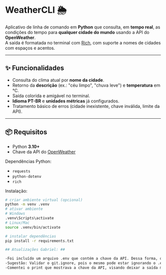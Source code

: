 # WeatherCLI 🌦️

Aplicativo de linha de comando em **Python** que consulta, em **tempo real**, as condições do tempo para **qualquer cidade do mundo** usando a API do **OpenWeather**.  
A saída é formatada no terminal com [Rich](https://github.com/Textualize/rich), com suporte a nomes de cidades com espaços e acentos.

---

## ✨ Funcionalidades

- Consulta do clima atual por **nome da cidade**.
- Retorno da **descrição** (ex.: "céu limpo", "chuva leve") e **temperatura** em °C.
- Saída colorida e amigável no terminal.
- **Idioma PT-BR** e **unidades métricas** já configurados.
- Tratamento básico de erros (cidade inexistente, chave inválida, limite da API).

---

## 📦 Requisitos

- Python **3.10+**
- Chave da API do [OpenWeather](https://openweathermap.org/api)

Dependências Python:
- `requests`
- `python-dotenv`
- `rich`

Instalação:

```bash
# criar ambiente virtual (opcional)
python -m venv .venv
# ativar ambiente
# Windows
.venv\Scripts\activate
# Linux/Mac
source .venv/bin/activate

# instalar dependências
pip install -r requirements.txt

## Atualizações Gabriel: ##

-Foi incluído um arquivo .env que contém a chave da API. Dessa forma, o código fica dinâmico utilizando uma chave ativa. Caso haja necessidade, é só alterar o arquivo;
-Sugestão: Validar o git.ignore, pois o mesmo pode estar ignorando o .env;
-Comentei o print que mostrava a chave da API, visando deixar a saída mais fluída e limpa;


